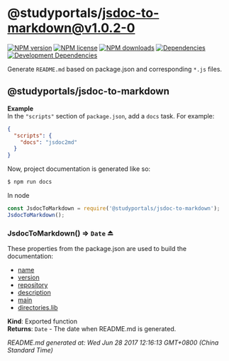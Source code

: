 # @studyportals/jsdoc-to-markdown@v1.0.2-0

<a href="https://www.npmjs.com/package/@studyportals/jsdoc-to-markdown" title="View this project on NPM" target="_blank"><img src="https://img.shields.io/npm/v/@studyportals/jsdoc-to-markdown.svg?style=flat" alt="NPM version" /></a>
<a href="https://www.npmjs.com/package/@studyportals/jsdoc-to-markdown" title="View this project on NPM" target="_blank"><img src="https://img.shields.io/npm/l/@studyportals/jsdoc-to-markdown.svg?style=flat" alt="NPM license" /></a>
<a href="https://www.npmjs.com/package/@studyportals/jsdoc-to-markdown" title="View this project on NPM" target="_blank"><img src="https://img.shields.io/npm/dm/@studyportals/jsdoc-to-markdown.svg?style=flat" alt="NPM downloads" /></a>
<a href="https://david-dm.org/studyportals/jsdoc-to-markdown" title="View this project on David" target="_blank"><img src="https://img.shields.io/david/studyportals/jsdoc-to-markdown.svg?style=flat" alt="Dependencies" /></a>
<a href="https://david-dm.org/studyportals/jsdoc-to-markdown" title="View this project on David" target="_blank"><img src="https://img.shields.io/david/dev/studyportals/jsdoc-to-markdown.svg?style=flat" alt="Development Dependencies" /></a>

Generate `README.md` based on package.json and corresponding `*.js` files.

<a name="module_@studyportals/jsdoc-to-markdown"></a>

## @studyportals/jsdoc-to-markdown
**Example**  
In the `"scripts"` section of `package.json`, add a `docs` task. For example:
```json
{
  "scripts": {
    "docs": "jsdoc2md"
  }
}
```
Now, project documentation is generated like so:

```sh
$ npm run docs
```
In node
```JavaScript
const JsdocToMarkdown = require('@studyportals/jsdoc-to-markdown');
JsdocToMarkdown();
```
<a name="exp_module_@studyportals/jsdoc-to-markdown--JsdocToMarkdown"></a>

### JsdocToMarkdown() ⇒ <code>Date</code> ⏏
These properties from the package.json are used to build the documentation:
- <a href="https://docs.npmjs.com/files/package.json#name" target="_blank">name</a>
- <a href="https://docs.npmjs.com/files/package.json#version" target="_blank">version</a>
- <a href="https://docs.npmjs.com/files/package.json#repository" target="_blank">repository</a>
- <a href="https://docs.npmjs.com/files/package.json#description" target="_blank">description</a>
- <a href="https://docs.npmjs.com/files/package.json#main" target="_blank">main</a>
- <a href="https://docs.npmjs.com/files/package.json#directorieslib" target="_blank">directories.lib</a>

**Kind**: Exported function  
**Returns**: <code>Date</code> - The date when README.md is generated.  

_README.md generated at: Wed Jun 28 2017 12:16:13 GMT+0800 (China Standard Time)_